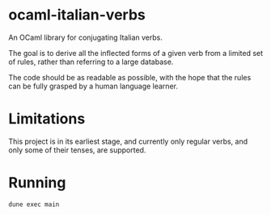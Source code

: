 # ocaml-italian-verbs

An OCaml library for conjugating Italian verbs.

The goal is to derive all the inflected forms of a given verb from a limited
set of rules, rather than referring to a large database.

The code should be as readable as possible, with the hope that the rules can be
fully grasped by a human language learner.

# Limitations

This project is in its earliest stage, and currently only regular verbs,
and only some of their tenses, are supported.

# Running

    dune exec main

